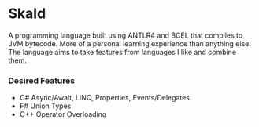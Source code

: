 # Skald
A programming language built using ANTLR4 and BCEL that compiles to JVM bytecode. More of a personal learning experience than anything else.
The language aims to take features from languages I like and combine them.

### Desired Features
- C# Async/Await, LINQ, Properties, Events/Delegates
- F# Union Types
- C++ Operator Overloading